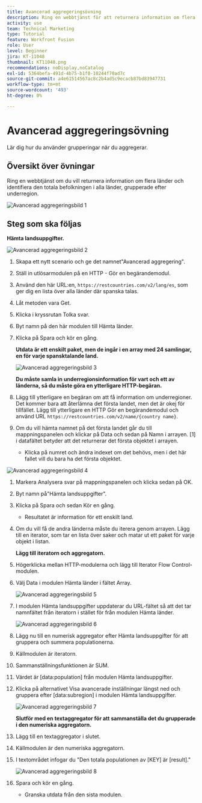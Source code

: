 ```yaml
---
title: Avancerad aggregeringsövning
description: Ring en webbtjänst för att returnera information om flera länder och identifiera populationen, grupperad efter underregion.
activity: use
team: Technical Marketing
type: Tutorial
feature: Workfront Fusion
role: User
level: Beginner
jira: KT-11048
thumbnail: KT11048.png
recommendations: noDisplay,noCatalog
exl-id: 5364befa-491d-4b75-b1f0-10244f70ad7c
source-git-commit: a4e61514567ac8c2b4ad5c9ecacb87bd83947731
workflow-type: tm+mt
source-wordcount: '493'
ht-degree: 0%

---
```


# Avancerad aggregeringsövning

Lär dig hur du använder grupperingar när du aggregerar.

## Översikt över övningar

Ring en webbtjänst om du vill returnera information om flera länder och identifiera den totala befolkningen i alla länder, grupperade efter underregion.

![Avancerad aggregeringsbild 1](../12-exercises/assets/advanced-aggregation-walkthrough-1.png)

## Steg som ska följas

**Hämta landsuppgifter.**

![Avancerad aggregeringsbild 2](../12-exercises/assets/advanced-aggregation-walkthrough-2.png)

1. Skapa ett nytt scenario och ge det namnet&quot;Avancerad aggregering&quot;.
1. Ställ in utlösarmodulen på en HTTP - Gör en begärandemodul.
1. Använd den här URL:en, `https://restcountries.com/v2/lang/es`, som ger dig en lista över alla länder där spanska talas.
1. Låt metoden vara Get.
1. Klicka i kryssrutan Tolka svar.
1. Byt namn på den här modulen till Hämta länder.
1. Klicka på Spara och kör en gång.

   **Utdata är ett enskilt paket, men de ingår i en array med 24 samlingar, en för varje spansktalande land.**

   ![Avancerad aggregeringsbild 3](../12-exercises/assets/advanced-aggregation-walkthrough-3.png)

   **Du måste samla in underregionsinformation för vart och ett av länderna, så du måste göra en ytterligare HTTP-begäran.**

1. Lägg till ytterligare en begäran om att få information om underregioner. Det kommer bara att återlämna det första landet, men det är okej för tillfället. Lägg till ytterligare en HTTP Gör en begärandemodul och använd URL `https://restcountries.com/v2/name/{country name}`.
1. Om du vill hämta namnet på det första landet går du till mappningspanelen och klickar på Data och sedan på Namn i arrayen. [1] i datafältet betyder att det returnerar det första objektet i arrayen.

   + Klicka på numret och ändra indexet om det behövs, men i det här fallet vill du bara ha det första objektet.

![Avancerad aggregeringsbild 4](../12-exercises/assets/advanced-aggregation-walkthrough-4.png)

1. Markera Analysera svar på mappningspanelen och klicka sedan på OK.
1. Byt namn på&quot;Hämta landsuppgifter&quot;.
1. Klicka på Spara och sedan Kör en gång.

   + Resultatet är information för ett enskilt land.

1. Om du vill få de andra länderna måste du iterera genom arrayen. Lägg till en iterator, som tar en lista över saker och matar ut ett paket för varje objekt i listan.

   **Lägg till iteratorn och aggregatorn.**

1. Högerklicka mellan HTTP-modulerna och lägg till Iterator Flow Control-modulen.
1. Välj Data i modulen Hämta länder i fältet Array.

   ![Avancerad aggregeringsbild 5](../12-exercises/assets/advanced-aggregation-walkthrough-5.png)

1. I modulen Hämta landsuppgifter uppdaterar du URL-fältet så att det tar namnfältet från iteratorn i stället för från modulen Hämta länder.

   ![Avancerad aggregeringsbild 6](../12-exercises/assets/advanced-aggregation-walkthrough-6.png)

1. Lägg nu till en numerisk aggregator efter Hämta landsuppgifter för att gruppera och summera populationerna.
1. Källmodulen är iteratorn.
1. Sammanställningsfunktionen är SUM.
1. Värdet är [data:population] från modulen Hämta landsuppgifter.
1. Klicka på alternativet Visa avancerade inställningar längst ned och gruppera efter [data:subregion] i modulen Hämta landsuppgifter.

   ![Avancerad aggregeringsbild 7](../12-exercises/assets/advanced-aggregation-walkthrough-7.png)

   **Slutför med en textaggregator för att sammanställa det du grupperade i den numeriska aggregatorn.**

1. Lägg till en textaggregator i slutet.
1. Källmodulen är den numeriska aggregatorn.
1. I textområdet infogar du &quot;Den totala populationen av [KEY] är [result].&quot;

   ![Avancerad aggregeringsbild 8](../12-exercises/assets/advanced-aggregation-walkthrough-8.png)

1. Spara och kör en gång.

   + Granska utdata från den sista modulen.
